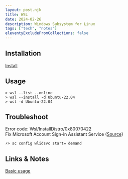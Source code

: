 ```yaml
---
layout: post.njk
title: WSL
date: 2024-02-26
description: Windows Subsystem for Linux
tags: ["tech", "notes"]
eleventyExcludeFromCollections: false
---  
```



## Installation
[Install](https://learn.microsoft.com/en-us/windows/wsl/install)


## Usage
```
> wsl --list --online
> wsl --install -d Ubuntu-22.04
> wsl -d Ubuntu-22.04

```

## Troubleshoot
Error code: Wsl/InstallDistro/0x80070422  
Fix Microsoft Account Sign-in Assistant Service ([Source](https://revertservice.com/8/wlidsvc/))

```
⚡> sc config wlidsvc start= demand
```

## Links & Notes  
[Basic usage]  


[Basic usage]: https://getcomposer.org/doc/01-basic-usage.md  
